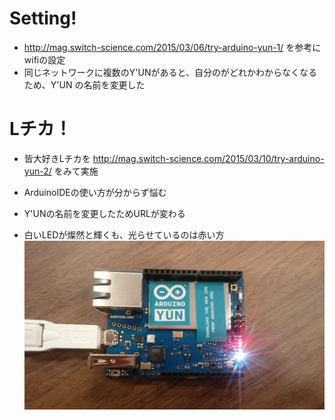 # Setting!

- http://mag.switch-science.com/2015/03/06/try-arduino-yun-1/ を参考にwifiの設定 
 - 同じネットワークに複数のY'UNがあると、自分のがどれかわからなくなるため、Y'UN の名前を変更した

# Lチカ！

- 皆大好きLチカを http://mag.switch-science.com/2015/03/10/try-arduino-yun-2/ をみて実施
 - ArduinoIDEの使い方が分からず悩む
 - Y'UNの名前を変更したためURLが変わる

- 白いLEDが燦然と輝くも、光らせているのは赤い方
![Lチカ](https://github.com/esminc/its-iot-study/blob/master/doc/image/Lchika.JPG?raw=true)

